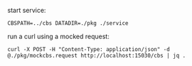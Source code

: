 start service:

```
CBSPATH=../cbs DATADIR=./pkg ./service
```

run a curl using a mocked request:

```
curl -X POST -H "Content-Type: application/json" -d @./pkg/mockcbs.request http://localhost:15030/cbs | jq .
```
